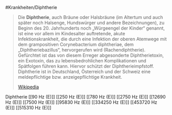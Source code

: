 #Krankheiten/Diphtherie
> Die **Diphtherie**, auch Bräune oder Halsbräune (im Altertum und auch später noch Halsenge, Hundswürger und andere Bezeichnungen), zu Beginn des 20. Jahrhunderts noch „Würgeengel der Kinder“ genannt, ist eine vor allem im Kindesalter auftretende, akute Infektionskrankheit, die durch eine Infektion der oberen Atemwege mit dem grampositiven Corynebacterium diphtheriae, dem „Diphtheriebazillus“, hervorgerufen wird (Rachendiphtherie). Gefürchtet ist das von diesem Erreger abgesonderte Diphtherietoxin, ein Exotoxin, das zu lebensbedrohlichen Komplikationen und Spätfolgen führen kann. Hiervor schützt der Diphtherieimpfstoff. Diphtherie ist in Deutschland, Österreich und der Schweiz eine meldepflichtige bzw. anzeigepflichtige Krankheit.
>
> [Wikipedia](https://de.wikipedia.org/wiki/Diphtherie)

Diphtherie
[[90 Hz (E)]]
[[250 Hz (E)]]
[[780 Hz (E)]]
[[2750 Hz (E)]]
[[12690 Hz (E)]]
[[7500 Hz (E)]]
[[95830 Hz (E)]]
[[334250 Hz (E)]]
[[453720 Hz (E)]]
[[515310 Hz (E)]]